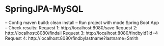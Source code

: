 # SpringJPA-MySQL
– Config maven build: clean install
– Run project with mode Spring Boot App
– Check results:
  Request 1: http://localhost:8080/save
  Request 2: http://localhost:8080/findall
  Request 3: http://localhost:8080/findbyid?id=4
  Request 4: http://localhost:8080/findbylastname?lastname=Smith
